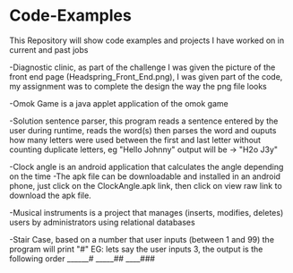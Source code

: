 Code-Examples
=============
This Repository will show code examples and projects I have worked on in current and past jobs

-Diagnostic clinic, as part of the challenge I was given the picture of the front end page (Headspring_Front_End.png), I was given part of the code, my assignment was to complete the design the way the png file looks 

-Omok Game is a java applet application of the omok game 

-Solution sentence parser, this program reads a sentence entered by the user during runtime, reads the word(s) then parses the word and ouputs how many letters were used between the first and last letter without counting duplicate letters, eg "Hello Johnny" output will be -> "H2o J3y"

-Clock angle is an android application that calculates the angle depending on the time
-The apk file can be downloadable and installed in an android phone, just click on the ClockAngle.apk link, then click on view raw link to download the apk file.

-Musical instruments is a project that manages (inserts, modifies, deletes) users by administrators using relational databases

-Stair Case, based on a number that user inputs (between 1 and 99) the program will print "#" 
EG: lets say the user inputs 3, the output is the following order
______#
_____##
____###  